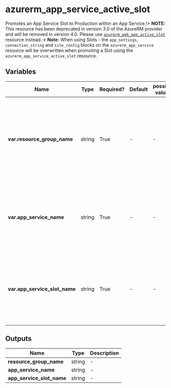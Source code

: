 # azurerm_app_service_active_slot

Promotes an App Service Slot to Production within an App Service.!> **NOTE:** This resource has been deprecated in version 3.0 of the AzureRM provider and will be removed in version 4.0. Please use [`azurerm_web_app_active_slot`](https://registry.terraform.io/providers/hashicorp/azurerm/latest/docs/resources/web_app_active_slot) resource instead.-> **Note:** When using Slots - the `app_settings`, `connection_string` and `site_config` blocks on the `azurerm_app_service` resource will be overwritten when promoting a Slot using the `azurerm_app_service_active_slot` resource.

## Variables

| Name | Type | Required? | Default  | possible values | Description |
| ---- | ---- | --------- | -------- | ----------- | ----------- |
| **var.resource_group_name** | string | True | -  |  -  | The name of the resource group in which the App Service exists. Changing this forces a new resource to be created. | 
| **var.app_service_name** | string | True | -  |  -  | The name of the App Service within which the Slot exists. Changing this forces a new resource to be created. | 
| **var.app_service_slot_name** | string | True | -  |  -  | The name of the App Service Slot which should be promoted to the Production Slot within the App Service. | 



## Outputs

| Name | Type | Description |
| ---- | ---- | --------- | 
| **resource_group_name** | string  | - | 
| **app_service_name** | string  | - | 
| **app_service_slot_name** | string  | - | 